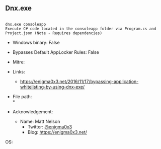 ## Dnx.exe
```

dnx.exe consoleapp
Execute C# code located in the consoleapp folder via Program.cs and Project.json (Note - Requires dependencies)
```
* Windows binary: False   
* Bypasses Default AppLocker Rules: False   
* Mitre: []()   
   
* Links:   
  * https://enigma0x3.net/2016/11/17/bypassing-application-whitelisting-by-using-dnx-exe/
   
* File path:   
  * 
   
* Acknowledgement:   
  * Name: Matt Nelson
    * Twitter: [@enigma0x3](https://twitter.com/@enigma0x3)
    * Blog: https://enigma0x3.net/
   
OS:  
